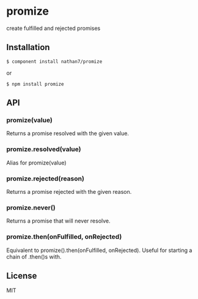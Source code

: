 # promize

  create fulfilled and rejected promises

## Installation

    $ component install nathan7/promize

  or

    $ npm install promize

## API

### promize(value)

  Returns a promise resolved with the given value.

### promize.resolved(value)

  Alias for promize(value)

### promize.rejected(reason)

  Returns a promise rejected with the given reason.

### promize.never()

  Returns a promise that will never resolve.

### promize.then(onFulfilled, onRejected)

  Equivalent to promize().then(onFulfilled, onRejected).
  Useful for starting a chain of .then()s with.

## License

  MIT
